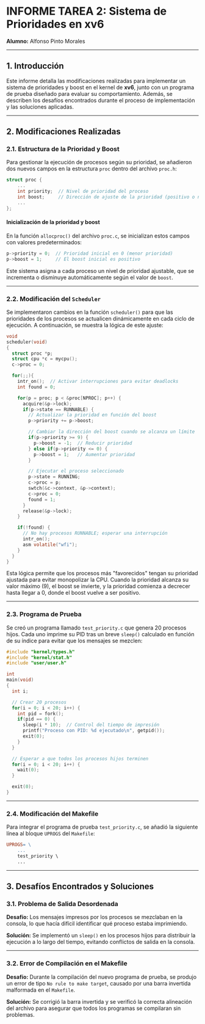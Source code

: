 # INFORME TAREA 2: Sistema de Prioridades en xv6

**Alumno:** Alfonso Pinto Morales

---

## 1. Introducción

Este informe detalla las modificaciones realizadas para implementar un sistema de prioridades y boost en el kernel de **xv6**, junto con un programa de prueba diseñado para evaluar su comportamiento. Además, se describen los desafíos encontrados durante el proceso de implementación y las soluciones aplicadas.

---

## 2. Modificaciones Realizadas

### 2.1. Estructura de la Prioridad y Boost

Para gestionar la ejecución de procesos según su prioridad, se añadieron dos nuevos campos en la estructura `proc` dentro del archivo `proc.h`:

```c
struct proc {
    ...
    int priority;  // Nivel de prioridad del proceso
    int boost;     // Dirección de ajuste de la prioridad (positivo o negativo)
    ...
};
```

#### Inicialización de la prioridad y boost

En la función `allocproc()` del archivo `proc.c`, se inicializan estos campos con valores predeterminados:

```c
p->priority = 0;  // Prioridad inicial en 0 (menor prioridad)
p->boost = 1;     // El boost inicial es positivo
```

Este sistema asigna a cada proceso un nivel de prioridad ajustable, que se incrementa o disminuye automáticamente según el valor de `boost`.

---

### 2.2. Modificación del `Scheduler`

Se implementaron cambios en la función `scheduler()` para que las prioridades de los procesos se actualicen dinámicamente en cada ciclo de ejecución. A continuación, se muestra la lógica de este ajuste:

```c
void
scheduler(void)
{
  struct proc *p;
  struct cpu *c = mycpu();
  c->proc = 0;

  for(;;){
    intr_on();  // Activar interrupciones para evitar deadlocks
    int found = 0;

    for(p = proc; p < &proc[NPROC]; p++) {
      acquire(&p->lock);
      if(p->state == RUNNABLE) {
        // Actualizar la prioridad en función del boost
        p->priority += p->boost;

        // Cambiar la dirección del boost cuando se alcanza un límite
        if(p->priority >= 9) {
          p->boost = -1;  // Reducir prioridad
        } else if(p->priority <= 0) {
          p->boost = 1;   // Aumentar prioridad
        }

        // Ejecutar el proceso seleccionado
        p->state = RUNNING;
        c->proc = p;
        swtch(&c->context, &p->context);
        c->proc = 0;
        found = 1;
      }
      release(&p->lock);
    }

    if(!found) {
      // No hay procesos RUNNABLE; esperar una interrupción
      intr_on();
      asm volatile("wfi");
    }
  }
}
```

Esta lógica permite que los procesos más "favorecidos" tengan su prioridad ajustada para evitar monopolizar la CPU. Cuando la prioridad alcanza su valor máximo (9), el boost se invierte, y la prioridad comienza a decrecer hasta llegar a 0, donde el boost vuelve a ser positivo.

---

### 2.3. Programa de Prueba

Se creó un programa llamado `test_priority.c` que genera 20 procesos hijos. Cada uno imprime su PID tras un breve `sleep()` calculado en función de su índice para evitar que los mensajes se mezclen:

```c
#include "kernel/types.h"
#include "kernel/stat.h"
#include "user/user.h"

int
main(void)
{
  int i;

  // Crear 20 procesos
  for(i = 0; i < 20; i++) {
    int pid = fork();
    if(pid == 0) {
      sleep(i * 10);  // Control del tiempo de impresión
      printf("Proceso con PID: %d ejecutado\n", getpid());
      exit(0);
    }
  }

  // Esperar a que todos los procesos hijos terminen
  for(i = 0; i < 20; i++) {
    wait(0);
  }

  exit(0);
}
```

---

### 2.4. Modificación del Makefile

Para integrar el programa de prueba `test_priority.c`, se añadió la siguiente línea al bloque `UPROGS` del `Makefile`:

```makefile
UPROGS= \
    ...
    test_priority \
    ...
```

---

## 3. Desafíos Encontrados y Soluciones

### 3.1. Problema de Salida Desordenada

**Desafío:** Los mensajes impresos por los procesos se mezclaban en la consola, lo que hacía difícil identificar qué proceso estaba imprimiendo.

**Solución:** Se implementó un `sleep()` en los procesos hijos para distribuir la ejecución a lo largo del tiempo, evitando conflictos de salida en la consola.

---

### 3.2. Error de Compilación en el Makefile

**Desafío:** Durante la compilación del nuevo programa de prueba, se produjo un error de tipo `No rule to make target`, causado por una barra invertida malformada en el `Makefile`.

**Solución:** Se corrigió la barra invertida y se verificó la correcta alineación del archivo para asegurar que todos los programas se compilaran sin problemas.
